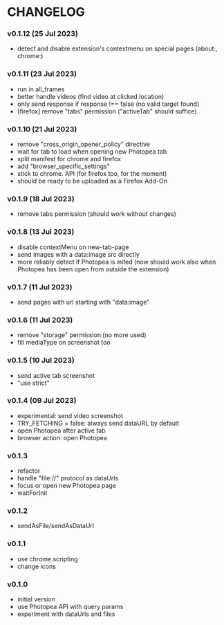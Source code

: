  # CHANGELOG

 ### v0.1.12 (25 Jul 2023)
 - detect and disable extension's contextmenu on special pages (about:, chrome:)
 
 ### v0.1.11 (23 Jul 2023)
 - run in all_frames
 - better handle videos (find video at clicked location)
 - only send response if response !== false (no valid target found)
 - [firefox] remove "tabs" permission ("activeTab" should suffice)
 
 ### v0.1.10 (21 Jul 2023)
 - remove "cross_origin_opener_policy" directive
 - wait for tab to load when opening new Photopea tab
 - split manifest for chrome and firefox
 - add "browser_specific_settings"
 - stick to chrome. API (for firefox too, for the moment)
 - should be ready to be uploaded as a Firefox Add-On

 ### v0.1.9 (18 Jul 2023)
 - remove tabs permission (should work without changes)

 ### v0.1.8 (13 Jul 2023)
 - disable contextMenu on new-tab-page
 - send images with a data:image src directly
 - more reliably detect if Photopea is inited (now should work also when Photopea has been open from outside the extension)

 ### v0.1.7 (11 Jul 2023)
 - send pages with url starting with "data:image"

 ### v0.1.6 (11 Jul 2023)
 - remove "storage" permission (no more used)
 - fill mediaType on screenshot too

 ### v0.1.5 (10 Jul 2023)
 - send active tab screenshot
 - "use strict"

 ### v0.1.4 (09 Jul 2023)
 - experimental: send video screenshot
 - TRY_FETCHING = false: always send dataURL by default
 - open Photopea after active tab
 - browser action: open Photopea

 ### v0.1.3
 - refactor
 - handle "file://" protocol as dataUrls
 - focus or open new Photopea page
 - waitForInit

 ### v0.1.2
 - sendAsFile/sendAsDataUrl

 ### v0.1.1
 - use chrome.scripting
 - change icons

 ### v0.1.0
 - initial version
 - use Photopea API with query params
 - experiment with dataUrls and files
